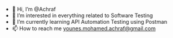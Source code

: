 - 👋 Hi, I’m @Achraf
- 👀 I’m interested in everything related to Software Testing
- 🌱 I’m currently learning API Automation Testing using Postman
- 📫 How to reach me younes.mohamed.achraf@gmail.com

<!---
/Achios19 is a ✨ special ✨ repository because its `README.md` (this file) appears on your GitHub profile.
You can click the Preview link to take a look at your changes.
--->
